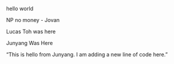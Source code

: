 hello world

NP no money - Jovan

Lucas Toh was here

Junyang Was Here

“This is hello from Junyang. I am adding a new line of
code here.”